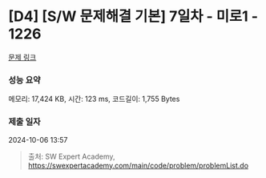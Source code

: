 # [D4] [S/W 문제해결 기본] 7일차 - 미로1 - 1226 

[문제 링크](https://swexpertacademy.com/main/code/problem/problemDetail.do?contestProbId=AV14vXUqAGMCFAYD) 

### 성능 요약

메모리: 17,424 KB, 시간: 123 ms, 코드길이: 1,755 Bytes

### 제출 일자

2024-10-06 13:57



> 출처: SW Expert Academy, https://swexpertacademy.com/main/code/problem/problemList.do